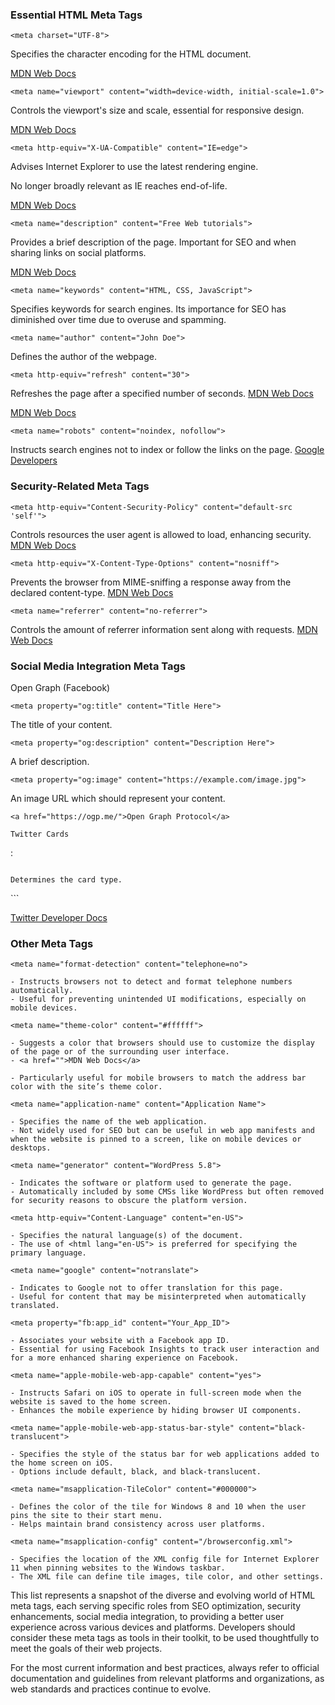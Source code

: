 <!-- bbauska/meta-tags/essential-meta-tags.md -->
<!--~~~~~~~~~~~~~~~~~~~~~~~~~~~~~~~~~~~~~~~~~~-->
<h3>Essential HTML Meta Tags</h3>
<!--~~~~~~~~~~~~~~~~~~~~~~~~~~~~~~~~~~~~~~~~~~-->

```
<meta charset="UTF-8">
```

<p>Specifies the character encoding for the HTML document.</p>
<a href="https://developer.mozilla.org/en-US/docs/Web/HTML/Element/meta#attr-charset">MDN Web Docs</a>

```
<meta name="viewport" content="width=device-width, initial-scale=1.0">
```

<p>Controls the viewport's size and scale, essential for responsive design.</p>
<a href="https://developer.mozilla.org/en-US/docs/Web/HTML/Viewport_meta_tag">MDN Web Docs</a>

```
<meta http-equiv="X-UA-Compatible" content="IE=edge">
```

<p>Advises Internet Explorer to use the latest rendering engine.</p>
<p>No longer broadly relevant as IE reaches end-of-life.</p>
<a href="">MDN Web Docs</a>

```
<meta name="description" content="Free Web tutorials">
```

<p>Provides a brief description of the page. Important for SEO and when sharing links on social platforms.</p>
<a href="https://developer.mozilla.org/en-US/docs/Web/HTML/Element/meta/name">MDN Web Docs</a>

```
<meta name="keywords" content="HTML, CSS, JavaScript">
```

Specifies keywords for search engines. Its importance for SEO has diminished over time due to overuse and spamming.

```
<meta name="author" content="John Doe">
```

Defines the author of the webpage.

```
<meta http-equiv="refresh" content="30">
```

Refreshes the page after a specified number of seconds.
<a href="https://developer.mozilla.org/en-US/docs/Web/HTML/Element/meta/http-equiv#attr-refresh">MDN Web Docs</a>

<a href="https://developer.mozilla.org/en-US/docs/Web/HTML/Element/meta/http-equiv#attr-refresh">MDN Web Docs</a>

```
<meta name="robots" content="noindex, nofollow">
```

Instructs search engines not to index or follow the links on the page.
<a href="https://developers.google.com/search/docs/advanced/robots/robots_meta_tag">Google Developers</a>

<h3>Security-Related Meta Tags</h3>

```
<meta http-equiv="Content-Security-Policy" content="default-src 'self'">
```

Controls resources the user agent is allowed to load, enhancing security.
<a href="https://developer.mozilla.org/en-US/docs/Web/HTTP/CSP">MDN Web Docs</a>

```
<meta http-equiv="X-Content-Type-Options" content="nosniff">
```

Prevents the browser from MIME-sniffing a response away from the declared content-type.
<a href="https://developer.mozilla.org/en-US/docs/Web/HTML/Element/meta/http-equiv#x-content-type-options">MDN Web Docs</a>

```
<meta name="referrer" content="no-referrer">
```

Controls the amount of referrer information sent along with requests.
<a href="https://developer.mozilla.org/en-US/docs/Web/HTML/Element/meta/name">MDN Web Docs</a>
<!--~~~~~~~~~~~~~~~~~~~~~~~~~~~~~~~~~~~~~~~~~~-->
<h3>Social Media Integration Meta Tags</h3>
<!--~~~~~~~~~~~~~~~~~~~~~~~~~~~~~~~~~~~~~~~~~~-->
Open Graph (Facebook)

```
<meta property="og:title" content="Title Here">
```

The title of your content.

```
<meta property="og:description" content="Description Here">
```

A brief description.

```
<meta property="og:image" content="https://example.com/image.jpg">
```

An image URL which should represent your content.

```
<a href="https://ogp.me/">Open Graph Protocol</a>

Twitter Cards

```
<meta name="twitter:card" content="summary_large_image">: 
```

Determines the card type.

```
<meta name="twitter:title" content="Title Here">
<meta name="twitter:description" content="Description Here">
<meta name="twitter:image" content="https://example.com/image.jpg">
```

<a href="https://developer.twitter.com/en/docs/twitter-for-websites/cards/overview/markup">Twitter Developer Docs</a>
<!--~~~~~~~~~~~~~~~~~~~~~~~~~~~~~~~~~~~~~~~~~~-->
<h3>Other Meta Tags</h3>
<!--~~~~~~~~~~~~~~~~~~~~~~~~~~~~~~~~~~~~~~~~~~-->

```
<meta name="format-detection" content="telephone=no">
```

	- Instructs browsers not to detect and format telephone numbers automatically.
	- Useful for preventing unintended UI modifications, especially on mobile devices.

```
<meta name="theme-color" content="#ffffff">
```

	- Suggests a color that browsers should use to customize the display of the page or of the surrounding user interface.
	- <a href="">MDN Web Docs</a>

	- Particularly useful for mobile browsers to match the address bar color with the site’s theme color.

```
<meta name="application-name" content="Application Name">
```

	- Specifies the name of the web application.
	- Not widely used for SEO but can be useful in web app manifests and when the website is pinned to a screen, like on mobile devices or desktops.

```
<meta name="generator" content="WordPress 5.8">
```

	- Indicates the software or platform used to generate the page.
	- Automatically included by some CMSs like WordPress but often removed for security reasons to obscure the platform version.

```
<meta http-equiv="Content-Language" content="en-US">
```

	- Specifies the natural language(s) of the document.
	- The use of <html lang="en-US"> is preferred for specifying the primary language.

```
<meta name="google" content="notranslate">
```

	- Indicates to Google not to offer translation for this page.
	- Useful for content that may be misinterpreted when automatically translated.

```
<meta property="fb:app_id" content="Your_App_ID">
```

	- Associates your website with a Facebook app ID.
	- Essential for using Facebook Insights to track user interaction and for a more enhanced sharing experience on Facebook.

```
<meta name="apple-mobile-web-app-capable" content="yes">
```

	- Instructs Safari on iOS to operate in full-screen mode when the website is saved to the home screen.
	- Enhances the mobile experience by hiding browser UI components.

```
<meta name="apple-mobile-web-app-status-bar-style" content="black-translucent">
```

	- Specifies the style of the status bar for web applications added to the home screen on iOS.
	- Options include default, black, and black-translucent.

```
<meta name="msapplication-TileColor" content="#000000">
```

	- Defines the color of the tile for Windows 8 and 10 when the user pins the site to their start menu.
	- Helps maintain brand consistency across user platforms.

```
<meta name="msapplication-config" content="/browserconfig.xml">
```

	- Specifies the location of the XML config file for Internet Explorer 11 when pinning websites to the Windows taskbar.
	- The XML file can define tile images, tile color, and other settings.

This list represents a snapshot of the diverse and evolving world of HTML meta tags, each serving specific roles from SEO optimization, security enhancements, social media integration, to providing a better user experience across various devices and platforms. Developers should consider these meta tags as tools in their toolkit, to be used thoughtfully to meet the goals of their web projects.

For the most current information and best practices, always refer to official documentation and guidelines from relevant platforms and organizations, as web standards and practices continue to evolve.
